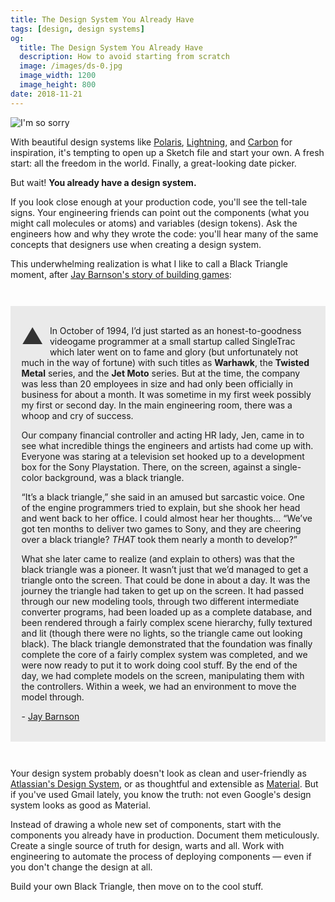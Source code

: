 ```yaml
---
title: The Design System You Already Have
tags: [design, design systems]
og:
  title: The Design System You Already Have
  description: How to avoid starting from scratch
  image: /images/ds-0.jpg
  image_width: 1200 
  image_height: 800
date: 2018-11-21
---
```


![I'm so sorry](/images/ds-0.jpg)

With beautiful design systems like [Polaris](https://polaris.shopify.com/), [Lightning](https://www.lightningdesignsystem.com/), and [Carbon](https://www.carbondesignsystem.com/) for inspiration, it's tempting to open up a Sketch file and start your own. A fresh start: all the freedom in the world. Finally, a great-looking date picker.

But wait! **You already have a design system.**

If you look close enough at your production code, you'll see the tell-tale signs. Your engineering friends can point out the components (what you might call molecules or atoms) and variables (design tokens). Ask the engineers how and why they wrote the code: you'll hear many of the same concepts that designers use when creating a design system.

This underwhelming realization is what I like to call a Black Triangle moment, after [Jay Barnson's story of building games](http://rampantgames.com/blog/?p=7745):

<div style="background: rgba(0, 0, 0, 0.075); padding: 1.25em; margin: 3em 0" markdown="1">

<span style="color: #333; float: left; font-size: 2.5em; line-height: 1; margin-right: 10px;">▲</span> In October of 1994, I’d just started as an honest-to-goodness videogame programmer at a small startup called SingleTrac which later went on to fame and glory (but unfortunately not much in the way of fortune) with such titles as **Warhawk**, the **Twisted Metal** series, and the **Jet Moto** series. But at the time, the company was less than 20 employees in size and had only been officially in business for about a month. It was sometime in my first week possibly my first or second day. In the main engineering room, there was a whoop and cry of success.

Our company financial controller and acting HR lady, Jen, came in to see what incredible things the engineers and artists had come up with. Everyone was staring at a television set hooked up to a development box for the Sony Playstation. There, on the screen, against a single-color background, was a black triangle.

“It’s a black triangle,” she said in an amused but sarcastic voice. One of the engine programmers tried to explain, but she shook her head and went back to her office. I could almost hear her thoughts… “We’ve got ten months to deliver two games to Sony, and they are cheering over a black triangle? *THAT* took them nearly a month to develop?”

What she later came to realize (and explain to others) was that the black triangle was a pioneer. It wasn’t just that we’d managed to get a triangle onto the screen. That could be done in about a day. It was the journey the triangle had taken to get up on the screen. It had passed through our new modeling tools, through two different intermediate converter programs, had been loaded up as a complete database, and been rendered through a fairly complex scene hierarchy, fully textured and lit (though there were no lights, so the triangle came out looking black). The black triangle demonstrated that the foundation was finally complete the core of a fairly complex system was completed, and we were now ready to put it to work doing cool stuff. By the end of the day, we had complete models on the screen, manipulating them with the controllers. Within a week, we had an environment to move the model through.

\- [Jay Barnson](http://rampantgames.com/blog/?p=7745)

</div>

Your design system probably doesn't look as clean and user-friendly as [Atlassian's Design System](https://atlassian.design/), or as thoughtful and extensible as [Material](https://material.io/). But if you've used Gmail lately, you know the truth: not even Google's design system looks as good as Material.

Instead of drawing a whole new set of components, start with the components you already have in production. Document them meticulously. Create a single source of truth for design, warts and all. Work with engineering to automate the process of deploying components — even if you don't change the design at all. 

Build your own Black Triangle, then move on to the cool stuff.
